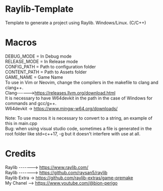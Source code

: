 # Raylib-Template
Template to generate a project using Raylib. Windows/Linux. (C/C++)  

# Macros
DEBUG_MODE   = In Debug mode  
RELEASE_MODE = In Release mode  
CONFIG_PATH  = Path to configuration folder  
CONTENT_PATH = Path to Assets folder  
GAME_NAME    = Game Name  
To use in Vim or Neovim, change the compilers in the makefile to clang and clang++.  
Clang------>https://releases.llvm.org/download.html  
It is necessary to have W64devkit in the path in the case of Windows for commands and gcc/g++.  
W64devkit -> https://www.mingw-w64.org/downloads/  
  
Note: To use macros it is necessary to convert to a string, an example of this in main.cpp  
Bug: when using visual studio code, sometimes a file is generated in the root folder like std=c++17, -g but it doesn't interfere with use at all.  

# Credits
Raylib -------> https://www.raylib.com/  
Raylib -------> https://github.com/raysan5/raylib  
Raylib Extra -> https://github.com/raylib-extras/game-premake  
My Chanel --> https://www.youtube.com/@bion-perigo
